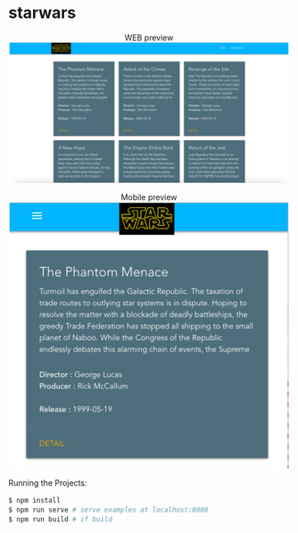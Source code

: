 # starwars

<p align="center">
    WEB preview
    <br>
  <img width="500px" src="./public/img/web.png">
</p>
<p align="center">
    Mobile preview
    <br>
  <img width="500px" src="./public/img/mobile.png">
</p>

Running the Projects:

``` bash
$ npm install
$ npm run serve # serve examples at localhost:8080
$ npm run build # if build 
```

